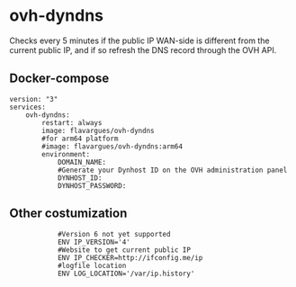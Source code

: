 # ovh-dyndns

Checks every 5 minutes if the public IP WAN-side is different from the current public IP, and if so refresh the DNS record through the OVH API. 

## Docker-compose
```
version: "3"
services:
    ovh-dyndns:
        restart: always
        image: flavargues/ovh-dyndns
        #for arm64 platform
        #image: flavargues/ovh-dyndns:arm64
        environment:
            DOMAIN_NAME: 
            #Generate your Dynhost ID on the OVH administration panel
            DYNHOST_ID: 
            DYNHOST_PASSWORD: 
```
## Other costumization
```
            #Version 6 not yet supported
            ENV IP_VERSION='4'
            #Website to get current public IP
            ENV IP_CHECKER=http://ifconfig.me/ip
            #logfile location
            ENV LOG_LOCATION='/var/ip.history'
```

